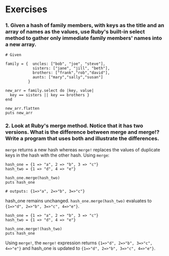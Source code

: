# Exercises

### 1. Given a hash of family members, with keys as the title and an array of names as the values, use Ruby's built-in select method to gather only immediate family members' names into a new array.

```
# Given

family = {  uncles: ["bob", "joe", "steve"],
            sisters: ["jane", "jill", "beth"],
            brothers: ["frank","rob","david"],
            aunts: ["mary","sally","susan"]
          }
```          

```
new_arr = family.select do |key, value| 
  key == sisters || key == brothers }
end

new_arr.flatten
puts new_arr
```

### 2. Look at Ruby's merge method. Notice that it has two versions. What is the difference between merge and merge!? Write a program that uses both and illustrate the differences.

`merge` returns a new hash whereas `merge!` replaces the values of duplicate keys in the hash with the other hash. 
Using `merge`:
```
hash_one = {1 => "a", 2 => "b", 3 => "c"}
hash_two = {1 => "d", 4 => "e"}

hash_one.merge(hash_two)
puts hash_one

# outputs: {1=>"a", 2=>"b", 3=>"c"}
```
hash_one remains unchanged. `hash_one.merge(hash_two)` evaluates to `{1=>"d", 2=>"b", 3=>"c", 4=>"e"}`.

```
hash_one = {1 => "a", 2 => "b", 3 => "c"}
hash_two = {1 => "d", 4 => "e"}

hash_one.merge!(hash_two)
puts hash_one
```

Using `merge!`, the `merge!` expression returns `{1=>"d", 2=>"b", 3=>"c", 4=>"e"}` and hash_one is updated to `{1=>"d", 2=>"b", 3=>"c", 4=>"e"}`.
